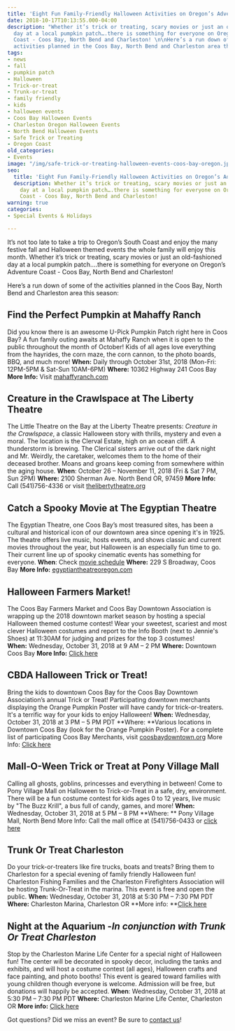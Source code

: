 ```yaml
---
title: 'Eight Fun Family-Friendly Halloween Activities on Oregon’s Adventure Coast '
date: 2018-10-17T10:13:55.000-04:00
description: "Whether it’s trick or treating, scary movies or just an old-fashioned
  day at a local pumpkin patch….there is something for everyone on Oregon’s Adventure
  Coast - Coos Bay, North Bend and Charleston! \n\nHere’s a run down of some of the
  activities planned in the Coos Bay, North Bend and Charleston area this season:"
tags:
- news
- fall
- pumpkin patch
- Halloween
- Trick-or-treat
- Trunk-or-treat
- family friendly
- kids
- halloween events
- Coos Bay Halloween Events
- Charleston Oregon Halloween Events
- North Bend Halloween Events
- Safe Trick or Treating
- Oregon Coast
old_categories:
- Events
image: "/img/safe-trick-or-treating-halloween-events-coos-bay-oregon.jpg"
seo:
  title: 'Eight Fun Family-Friendly Halloween Activities on Oregon’s Adventure Coast '
  description: Whether it’s trick or treating, scary movies or just an old-fashioned
    day at a local pumpkin patch….there is something for everyone on Oregon’s Adventure
    Coast - Coos Bay, North Bend and Charleston!
warning: true
categories:
- Special Events & Holidays

---
```

It’s not too late to take a trip to Oregon’s South Coast and enjoy the many festive fall and Halloween themed events the whole family will enjoy this month. Whether it’s trick or treating, scary movies or just an old-fashioned day at a local pumpkin patch….there is something for everyone on Oregon’s Adventure Coast - Coos Bay, North Bend and Charleston! 

Here’s a run down of some of the activities planned in the Coos Bay, North Bend and Charleston area this season: 

## Find the Perfect Pumpkin at Mahaffy Ranch

Did you know there is an awesome U-Pick Pumpkin Patch right here in Coos Bay? A fun family outing awaits at Mahaffy Ranch when it is open to the public throughout the month of October! Kids of all ages love everything from the hayrides, the corn maze, the corn cannon, to the photo boards, BBQ, and much more! 
**When:** Daily through October 31st, 2018 (Mon-Fri: 12PM-5PM & Sat-Sun 10AM-6PM)
**Where:** 10362 Highway 241 Coos Bay
**More Info:** Visit [mahaffyranch.com](http://mahaffyranch.com/)

## Creature in the Crawlspace at The Liberty Theatre

The Little Theatre on the Bay at the Liberty Theatre presents: _Creature in the Crawlspace_, a classic Halloween story with thrills, mystery and even a moral. The location is the Clerval Estate, high on an ocean cliff.  A thunderstorm is brewing.  The Clerical sisters arrive out of the dark night and Mr. Weirdly, the caretaker, welcomes them to the home of their deceased brother.  Moans and groans keep coming from somewhere within the aging house.
**When**: October 26 – November 11, 2018 (Fri & Sat 7 PM, Sun 2PM)
**Where:** 2100 Sherman Ave. North Bend OR, 97459
**More Info:** Call (541)756-4336 or visit [thelibertytheatre.org](http://thelibertytheatre.org/)

## Catch a Spooky Movie at The Egyptian Theatre

The Egyptian Theatre, one Coos Bay’s most treasured sites, has been a cultural and historical icon of our downtown area since opening it's in 1925. The theatre offers live music, hosts events, and shows classic and current movies throughout the year, but Halloween is an especially fun time to go. Their current line up of spooky cinematic events has something for everyone. 
**When**:  Check [movie schedule](http://egyptiantheatreoregon.com/current-month-events/) 
**Where:** 229 S Broadway, Coos Bay
**More Info:** [egyptiantheatreoregon.com](http://egyptiantheatreoregon.com)

## Halloween Farmers Market!

The Coos Bay Farmers Market and Coos Bay Downtown Association is wrapping up the 2018 downtown market season by hosting a special Halloween themed costume contest! Wear your sweetest, scariest and most clever Halloween costumes and report to the Info Booth (next to Jennie's Shoes) at 11:30AM for judging and prizes for the top 3 costumes!\
**When:** Wednesday, October 31, 2018 at 9 AM – 2 PM 
**Where:** Downtown Coos Bay
**More Info:** [Click here](https://www.facebook.com/events/272267573617661/?active_tab=about) 

## CBDA Halloween Trick or Treat!

Bring the kids to downtown Coos Bay for the Coos Bay Downtown Association’s annual Trick or Treat! Participating downtown merchants displaying the Orange Pumpkin Poster will have candy for trick-or-treaters. It's a terrific way for your kids to enjoy Halloween! 
**When:** Wednesday, October 31, 2018 at 3 PM – 5 PM PDT
**Where: **Various locations in Downtown Coos Bay (look for the Orange Pumpkin Poster). For a complete list of participating Coos Bay Merchants, visit [coosbaydowntown.org](https://coosbaydowntown.org)
More Info: [Click here ](https://www.facebook.com/events/2113582448963358/)



## Mall-O-Ween Trick or Treat at Pony Village Mall

Calling all ghosts, goblins, princesses and everything in between! Come to Pony Village Mall on Halloween to Trick-or-Treat in a safe, dry, environment. There will be a fun costume contest for kids ages 0 to 12 years, live music by "The Buzz Krill", a bus full of candy, games, and more! 
**When:** Wednesday, October 31, 2018 at 5 PM – 8 PM 
**Where: ** Pony Village Mall, North Bend
More Info: Call the mall office at (541)756-0433 or [click here](https://www.facebook.com/events/293352894605338/)

## Trunk Or Treat Charleston

Do your trick-or-treaters like fire trucks, boats and treats? Bring them to Charleston for a special evening of family friendly Halloween fun! Charleston Fishing Families and the Charleston Firefighters Association will be hosting Trunk-Or-Treat in the marina. This event is free and open the public. 
**When:** Wednesday, October 31, 2018 at 5:30 PM – 7:30 PM PDT
**Where:** Charleston Marina, Charleston OR
**More info: **[Click here](https://www.facebook.com/events/601746226894665/)

## Night at the Aquarium -_In conjunction with Trunk Or Treat Charleston_

Stop by the Charleston Marine Life Center for a special night of Halloween fun! The center will be decorated in spooky decor, including the tanks and exhibits, and will host a costume contest (all ages), Halloween crafts and face painting, and photo booths! This event is geared toward families with young children though everyone is welcome. Admission will be free, but donations will happily be accepted.
**When**: Wednesday, October 31, 2018 at 5:30 PM – 7:30 PM PDT
**Where:** Charleston Marine Life Center, Charleston OR
**More info:** [Click here](https://www.facebook.com/events/268833253761387)

Got questions? Did we miss an event? Be sure to [contact us](https://oregonsadventurecoast.com/contact/)!